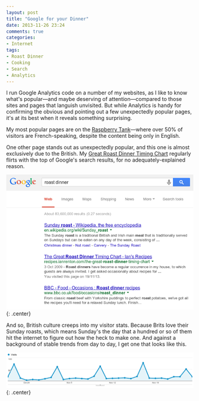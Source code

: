 ```yaml
---
layout: post
title: "Google for your Dinner"
date: 2013-11-26 23:24
comments: true
categories: 
- Internet
tags:
- Roast Dinner
- Cooking
- Search
- Analytics
---
```


I run Google Analytics code on a number of my websites, as I like to know what's popular&mdash;and maybe deserving of attention&mdash;compared to those sites and pages that languish unvisited. But while Analytics is handy for confirming the obvious and pointing out a few unexpectedly popular pages, it's at its best when it reveals something surprising.

My most popular pages are on the [Raspberry Tank](http://raspberrytank.ianrenton.com)&mdash;where over 50% of visitors are French-speaking, despite the content being only in English.

One other page stands out as unexpectedly popular, and this one is almost exclusively due to the British. My [Great Roast Dinner Timing Chart](http://recipes.ianrenton.com/the-great-roast-dinner-timing-chart) regularly flirts with the top of Google's search results, for no adequately-explained reason.

![Inexplicable Google Juice](/img/blog/2013/11/roast-google.png){: .center}

And so, British culture creeps into my visitor stats. Because Brits love their Sunday roasts, which means Sunday's the day that a hundred or so of them hit the internet to figure out how the heck to make one. And against a background of stable trends from day to day, I get one that looks like this.

![The Mountains of Meat Metadata](/img/blog/2013/11/roast-visits.png){: .center}
